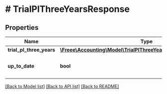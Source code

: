 # # TrialPlThreeYearsResponse

## Properties

Name | Type | Description | Notes
------------ | ------------- | ------------- | -------------
**trial_pl_three_years** | [**\Freee\Accounting\Model\TrialPlThreeYearsResponseTrialPlThreeYears**](TrialPlThreeYearsResponseTrialPlThreeYears.md) |  | 
**up_to_date** | **bool** | 集計結果が最新かどうか | 

[[Back to Model list]](../../README.md#documentation-for-models) [[Back to API list]](../../README.md#documentation-for-api-endpoints) [[Back to README]](../../README.md)


